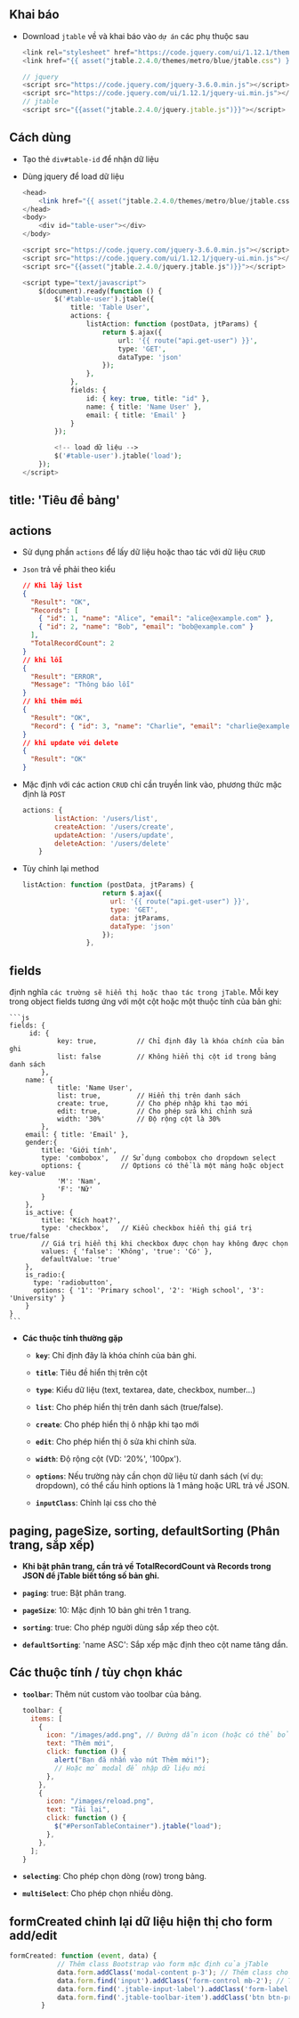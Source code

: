 ## Khai báo

- Download `jtable` về và khai báo vào `dự án` các phụ thuộc sau

  ```js
  <link rel="stylesheet" href="https://code.jquery.com/ui/1.12.1/themes/base/jquery-ui.css">
  <link href="{{ asset("jtable.2.4.0/themes/metro/blue/jtable.css") }}" rel="stylesheet" type="text/css" />

  // jquery
  <script src="https://code.jquery.com/jquery-3.6.0.min.js"></script>
  <script src="https://code.jquery.com/ui/1.12.1/jquery-ui.min.js"></script>
  // jtable
  <script src="{{asset("jtable.2.4.0/jquery.jtable.js")}}"></script>
  ```

## Cách dùng

- Tạo thẻ `div#table-id` để nhận dữ liệu
- Dùng jquery để load dữ liệu

  ```php
  <head>
      <link href="{{ asset("jtable.2.4.0/themes/metro/blue/jtable.css") }}" rel="stylesheet" type="text/css" />
  </head>
  <body>
      <div id="table-user"></div>
  </body>

  <script src="https://code.jquery.com/jquery-3.6.0.min.js"></script>
  <script src="https://code.jquery.com/ui/1.12.1/jquery-ui.min.js"></script>
  <script src="{{asset("jtable.2.4.0/jquery.jtable.js")}}"></script>

  <script type="text/javascript">
      $(document).ready(function () {
          $('#table-user').jtable({
              title: 'Table User',
              actions: {
                  listAction: function (postData, jtParams) {
                      return $.ajax({
                          url: '{{ route("api.get-user") }}',
                          type: 'GET',
                          dataType: 'json'
                      });
                  },
              },
              fields: {
                  id: { key: true, title: "id" },
                  name: { title: 'Name User' },
                  email: { title: 'Email' }
              }
          });

          <!-- load dữ liệu -->
          $('#table-user').jtable('load');
      });
  </script>
  ```

## title: 'Tiêu đề bảng'

## actions

- Sử dụng phần `actions` để lấy dữ liệu hoặc thao tác với dữ liệu `CRUD`
- `Json` trả về phải theo kiểu

  ```json
  // Khi lấy list
  {
    "Result": "OK",
    "Records": [
      { "id": 1, "name": "Alice", "email": "alice@example.com" },
      { "id": 2, "name": "Bob", "email": "bob@example.com" }
    ],
    "TotalRecordCount": 2
  }
  // khi lỗi
  {
    "Result": "ERROR",
    "Message": "Thông báo lỗi"
  }
  // khi thêm mới
  {
    "Result": "OK",
    "Record": { "id": 3, "name": "Charlie", "email": "charlie@example.com" }
  }
  // khi update với delete
  {
    "Result": "OK"
  }
  ```

- Mặc định với các action `CRUD` chỉ cần truyền link vào, phương thức mặc định là `POST`

  ```js
  actions: {
          listAction: '/users/list',
          createAction: '/users/create',
          updateAction: '/users/update',
          deleteAction: '/users/delete'
      }
  ```

- Tùy chỉnh lại method
  ```js
  listAction: function (postData, jtParams) {
                      return $.ajax({
                        url: '{{ route("api.get-user") }}',
                        type: 'GET',
                        data: jtParams,
                        dataType: 'json'
                      });
                  },
  ```

## fields

định nghĩa `các trường sẽ hiển thị hoặc thao tác trong jTable`. Mỗi key trong object fields tương ứng với một cột hoặc một thuộc tính của bản ghi:

    ```js
    fields: {
         id: {
                key: true,          // Chỉ định đây là khóa chính của bản ghi
                list: false         // Không hiển thị cột id trong bảng danh sách
            },
        name: {
                title: 'Name User',
                list: true,         // Hiển thị trên danh sách
                create: true,       // Cho phép nhập khi tạo mới
                edit: true,         // Cho phép sửa khi chỉnh sửa
                width: '30%'        // Độ rộng cột là 30%
            },
        email: { title: 'Email' },
        gender:{
            title: 'Giới tính',
            type: 'combobox',   // Sử dụng combobox cho dropdown select
            options: {          // Options có thể là một mảng hoặc object key-value
                'M': 'Nam',
                'F': 'Nữ'
            }
        },
        is_active: {
            title: 'Kích hoạt?',
            type: 'checkbox',   // Kiểu checkbox hiển thị giá trị true/false
            // Giá trị hiển thị khi checkbox được chọn hay không được chọn
            values: { 'false': 'Không', 'true': 'Có' },
            defaultValue: 'true'
        },
        is_radio:{
          type: 'radiobutton',
          options: { '1': 'Primary school', '2': 'High school', '3': 'University' }
        }
    }
    ```

- **Các thuộc tính thường gặp**

  - **`key`**: Chỉ định đây là khóa chính của bản ghi.

  - **`title`**: Tiêu đề hiển thị trên cột

  - **`type`**: Kiểu dữ liệu (text, textarea, date, checkbox, number...)

  - **`list`**: Cho phép hiển thị trên danh sách (true/false).

  - **`create`**: Cho phép hiển thị ô nhập khi tạo mới

  - **`edit`**: Cho phép hiển thị ô sửa khi chỉnh sửa.

  - **`width`**: Độ rộng cột (VD: '20%', '100px').

  - **`options`**: Nếu trường này cần chọn dữ liệu từ danh sách (ví dụ: dropdown), có thể cấu hình options là 1 mảng hoặc URL trả về JSON.

  - **`inputClass`**: Chỉnh lại css cho thẻ

## paging, pageSize, sorting, defaultSorting (Phân trang, sắp xếp)

- **Khi bật phân trang, cần trả về TotalRecordCount và Records trong JSON để jTable biết tổng số bản ghi.**

- **`paging`**: true: Bật phân trang.

- **`pageSize`**: 10: Mặc định 10 bản ghi trên 1 trang.

- **`sorting`**: true: Cho phép người dùng sắp xếp theo cột.

- **`defaultSorting`**: 'name ASC': Sắp xếp mặc định theo cột name tăng dần.

## Các thuộc tính / tùy chọn khác

- **`toolbar`**: Thêm nút custom vào toolbar của bảng.
  ```js
  toolbar: {
    items: [
      {
        icon: "/images/add.png", // Đường dẫn icon (hoặc có thể bỏ)
        text: "Thêm mới",
        click: function () {
          alert("Bạn đã nhấn vào nút Thêm mới!");
          // Hoặc mở modal để nhập dữ liệu mới
        },
      },
      {
        icon: "/images/reload.png",
        text: "Tải lại",
        click: function () {
          $("#PersonTableContainer").jtable("load");
        },
      },
    ];
  }
  ```
- **`selecting`**: Cho phép chọn dòng (row) trong bảng.

- **`multiSelect`**: Cho phép chọn nhiều dòng.

## formCreated chỉnh lại dữ liệu hiện thị cho form add/edit

```js
formCreated: function (event, data) {
            // Thêm class Bootstrap vào form mặc định của jTable
            data.form.addClass('modal-content p-3'); // Thêm class cho form
            data.form.find('input').addClass('form-control mb-2'); // Thêm class vào input
            data.form.find('.jtable-input-label').addClass('form-label'); // Thêm class vào label
            data.form.find('.jtable-toolbar-item').addClass('btn btn-primary'); // Chỉnh button
        }
```

